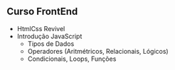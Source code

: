 ## Curso FrontEnd
- HtmlCss Revivel
- Introdução JavaScript
    - Tipos de Dados
    - Operadores (Aritmétricos, Relacionais, Lógicos)
    - Condicionais, Loops, Funções